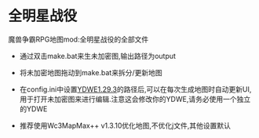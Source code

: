 全明星战役
=========================
魔兽争霸RPG地图mod:全明星战役的全部文件

* 通过双击make.bat来生未加密图,输出路径为output

* 将未加密地图拖动到make.bat来拆分/更新地图

* 在config.ini中设置[YDWE1.29.3](http://pan.baidu.com/s/12VYAM)的路径后,可以在每次生成地图时自动更新UI,用于打开未加密图来进行编辑.注意这会修改你的YDWE,请务必使用一个独立的YDWE

* 推荐使用Wc3MapMax++ v1.3.10优化地图,不优化j文件,其他设置默认
